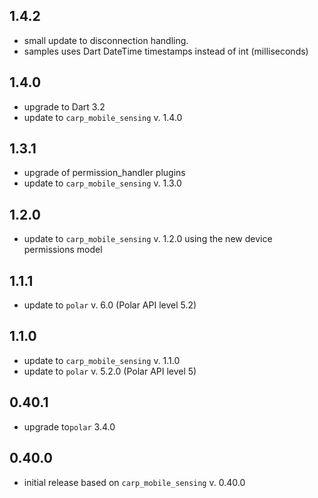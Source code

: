 ## 1.4.2

* small update to disconnection handling.
* samples uses Dart DateTime timestamps instead of int (milliseconds)

## 1.4.0

* upgrade to Dart 3.2
* update to `carp_mobile_sensing` v. 1.4.0

## 1.3.1

* upgrade of permission_handler plugins
* update to `carp_mobile_sensing` v. 1.3.0

## 1.2.0

* update to `carp_mobile_sensing` v. 1.2.0 using the new device permissions model

## 1.1.1

* update to `polar` v. 6.0 (Polar API level 5.2)

## 1.1.0

* update to `carp_mobile_sensing` v. 1.1.0
* update to `polar` v. 5.2.0 (Polar API level 5)

## 0.40.1

* upgrade to`polar` 3.4.0

## 0.40.0

* initial release based on `carp_mobile_sensing` v. 0.40.0
